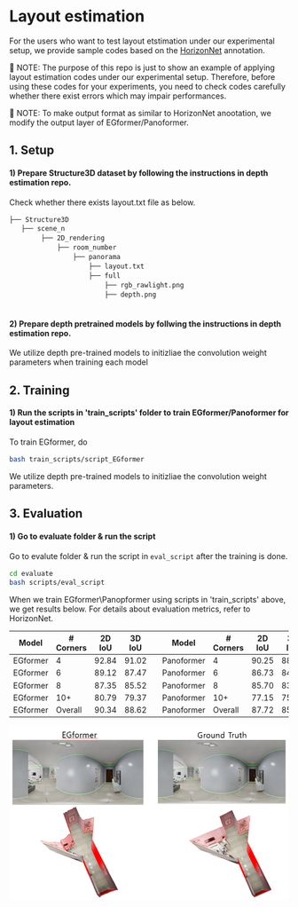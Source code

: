 # Layout estimation
For the users who want to test layout etstimation under our experimental setup, we provide sample codes based on the [HorizonNet](https://github.com/sunset1995/HorizonNet) annotation.

🔔 NOTE: The purpose of this repo is just to show an example of applying layout estimation codes under our experimental setup. Therefore, before using these codes for your experiments, you need to check codes carefully whether there exist errors which may impair performances. 

🔔 NOTE: To make output format as similar to HorizonNet anootation, we modify the output layer of EGformer/Panoformer.

## 1. Setup
#### 1) Prepare Structure3D dataset by following the instructions in depth estimation repo. 

Check whether there exists layout.txt file as below. 

```bash
├── Structure3D
   ├── scene_n
        ├── 2D_rendering
            ├── room_number
                ├── panorama
                    ├── layout.txt
                    ├── full
                        ├── rgb_rawlight.png
                        ├── depth.png
                 

``` 
#### 2) Prepare depth pretrained models by follwing the instructions in depth estimation repo. 
We utilize depth pre-trained models to initizliae the convolution weight parameters when training each model

## 2. Training

#### 1) Run the scripts in 'train_scripts' folder to train EGformer/Panoformer for layout estimation


To train EGformer, do 

~~~bash
bash train_scripts/script_EGformer
~~~

We utilize depth pre-trained models to initizliae the convolution weight parameters.

## 3.  Evaluation

####  1) Go to evaluate folder & run the script
Go to evalute folder & run the script in `eval_script` after the training is done.  

~~~bash
cd evaluate
bash scripts/eval_script
~~~

When we train EGformer\Panopformer using scripts in 'train_scripts' above, we get results below.
For details about evaluation metrics, refer to HorizonNet.

| Model               | # Corners | 2D IoU | 3D IoU | | Model               | # Corners | 2D IoU | 3D IoU |
|---------------------|--------------------------|---|-----------------------|-----------------|---------------------|--------------------------|--------------------------|-----------------|  
| EGformer     | 4 | 92.84 | 91.02| |Panoformer | 4 | 90.25 | 88.09|
| EGformer     | 6 | 89.12 | 87.47| |Panoformer | 6 | 86.73 | 84.95|
| EGformer     | 8 | 87.35 | 85.52| |Panoformer | 8 | 85.70 | 83.99|
| EGformer     | 10+ | 80.79 | 79.37| |Panoformer | 10+ | 77.15 | 75.45|
| EGformer     | Overall | 90.34 | 88.62| |Panoformer | Overall | 87.72 | 85.71|

<img src="Layout_estimation.PNG"  >

